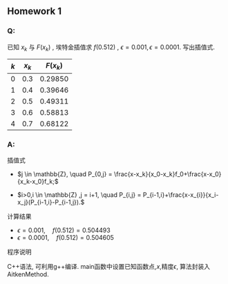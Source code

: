 ## Homework 1

### Q:

已知 $x_k$ 与 $F(x_k)$ , 埃特金插值求 $f(0.512)$ , $\epsilon = 0.001, \epsilon = 0.0001$. 写出插值式.

| $k$  | $x_k$ | $F(x_k)$ |
| ---- | ----- | -------- |
| 0    | 0.3   | 0.29850  |
| 1    | 0.4   | 0.39646  |
| 2    | 0.5   | 0.49311  |
| 3    | 0.6   | 0.58813  |
| 4    | 0.7   | 0.68122  |

### A:

插值式

- $j \in \mathbb{Z}, \quad P_{0,j} = \frac{x-x_k}{x_0-x_k}f_0+\frac{x-x_0}{x_k-x_0}f_k;$

- $i>0,i \in \mathbb{Z} ,j = i+1, \quad P_{i,j} = P_{i-1,i}+\frac{x-x_{i}}{x_i-x_j}(P_{i-1,i}-P_{i-1,j}).$

计算结果

- $\epsilon=0.001, \quad f(0.512) = 0.504493$
- $\epsilon=0.0001, \quad f(0.512) = 0.504605$

程序说明

C++语法, 可利用g++编译. main函数中设置已知函数点,$x$,精度$\epsilon$, 算法封装入AitkenMethod.
